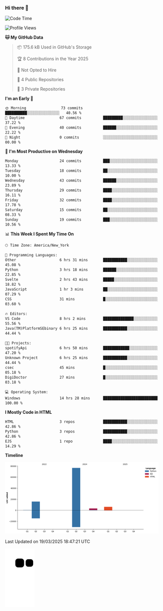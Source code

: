 ### Hi there 👋

<!--
**Iplay6432/Iplay6432** is a ✨ _special_ ✨ repository because its `README.md` (this file) appears on your GitHub profile.

Here are some ideas to get you started:

- 🔭 I’m currently working on ...
- 🌱 I’m currently learning ...
- 👯 I’m looking to collaborate on ...
- 🤔 I’m looking for help with ...
- 💬 Ask me about ...
- 📫 How to reach me: ...
- 😄 Pronouns: ...
- ⚡ Fun fact: ...
-->
<!--
- 🔭 I’m currently working on [A Login Python Scipt Thing](https://github.com/Iplay6432/Lugin-but-no-Pygame-)
- 🌱 I’m currently [learning C++](https://github.com/Iplay6432/LearningCpp)


<!--START_SECTION:waka-->
![Code Time](http://img.shields.io/badge/Code%20Time-138%20hrs%2054%20mins-blue)

![Profile Views](http://img.shields.io/badge/Profile%20Views-0-blue)

**🐱 My GitHub Data** 

> 📦 175.6 kB Used in GitHub's Storage 
 > 
> 🏆 8 Contributions in the Year 2025
 > 
> 🚫 Not Opted to Hire
 > 
> 📜 4 Public Repositories 
 > 
> 🔑 3 Private Repositories 
 > 
**I'm an Early 🐤** 

```text
🌞 Morning                73 commits          ██████████░░░░░░░░░░░░░░░   40.56 % 
🌆 Daytime                67 commits          █████████░░░░░░░░░░░░░░░░   37.22 % 
🌃 Evening                40 commits          ██████░░░░░░░░░░░░░░░░░░░   22.22 % 
🌙 Night                  0 commits           ░░░░░░░░░░░░░░░░░░░░░░░░░   00.00 % 
```
📅 **I'm Most Productive on Wednesday** 

```text
Monday                   24 commits          ███░░░░░░░░░░░░░░░░░░░░░░   13.33 % 
Tuesday                  18 commits          ██░░░░░░░░░░░░░░░░░░░░░░░   10.00 % 
Wednesday                43 commits          ██████░░░░░░░░░░░░░░░░░░░   23.89 % 
Thursday                 29 commits          ████░░░░░░░░░░░░░░░░░░░░░   16.11 % 
Friday                   32 commits          ████░░░░░░░░░░░░░░░░░░░░░   17.78 % 
Saturday                 15 commits          ██░░░░░░░░░░░░░░░░░░░░░░░   08.33 % 
Sunday                   19 commits          ███░░░░░░░░░░░░░░░░░░░░░░   10.56 % 
```


📊 **This Week I Spent My Time On** 

```text
🕑︎ Time Zone: America/New_York

💬 Programming Languages: 
Other                    6 hrs 31 mins       ███████████░░░░░░░░░░░░░░   45.08 % 
Python                   3 hrs 18 mins       ██████░░░░░░░░░░░░░░░░░░░   22.85 % 
Svelte                   2 hrs 43 mins       █████░░░░░░░░░░░░░░░░░░░░   18.82 % 
JavaScript               1 hr 3 mins         ██░░░░░░░░░░░░░░░░░░░░░░░   07.29 % 
CSS                      31 mins             █░░░░░░░░░░░░░░░░░░░░░░░░   03.60 % 

🔥 Editors: 
VS Code                  8 hrs 2 mins        ██████████████░░░░░░░░░░░   55.56 % 
Java(TM)PlatformSEbinary 6 hrs 25 mins       ███████████░░░░░░░░░░░░░░   44.44 % 

🐱‍💻 Projects: 
spotifyApi               6 hrs 50 mins       ████████████░░░░░░░░░░░░░   47.20 % 
Unknown Project          6 hrs 25 mins       ███████████░░░░░░░░░░░░░░   44.44 % 
csec                     45 mins             █░░░░░░░░░░░░░░░░░░░░░░░░   05.18 % 
DigiDoctor               27 mins             █░░░░░░░░░░░░░░░░░░░░░░░░   03.18 % 

💻 Operating System: 
Windows                  14 hrs 28 mins      █████████████████████████   100.00 % 
```

**I Mostly Code in HTML** 

```text
HTML                     3 repos             ███████████░░░░░░░░░░░░░░   42.86 % 
Python                   3 repos             ███████████░░░░░░░░░░░░░░   42.86 % 
EJS                      1 repo              ████░░░░░░░░░░░░░░░░░░░░░   14.29 % 
```



**Timeline**

![Lines of Code chart](https://raw.githubusercontent.com/Iplay6432/Iplay6432/main/assets/bar_graph.png)


 Last Updated on 19/03/2025 18:47:21 UTC
<!--END_SECTION:waka-->

![snake](https://raw.githubusercontent.com/Iplay6432/Iplay6432/output/github-contribution-grid-snake.svg)
